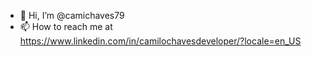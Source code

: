 - 👋 Hi, I’m @camichaves79
- 📫 How to reach me at https://www.linkedin.com/in/camilochavesdeveloper/?locale=en_US

<!---
camichaves79/camichaves79 is a ✨ special ✨ repository because its `README.md` (this file) appears on your GitHub profile.
You can click the Preview link to take a look at your changes.
--->
